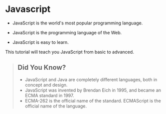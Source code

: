 # Javascript

- JavaScript is the world's most popular programming language.

- JavaScript is the programming language of the Web.

- JavaScript is easy to learn.

This tutorial will teach you JavaScript from basic to advanced.

> ## Did You Know?
> - JavaScript and Java are completely different languages, both in concept and design.
> - JavaScript was invented by Brendan Eich in 1995, and became an ECMA standard in 1997.
> - ECMA-262 is the official name of the standard. ECMAScript is the official name of the language.